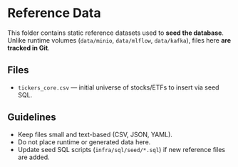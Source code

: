 # Reference Data

This folder contains static reference datasets used to **seed the database**.  
Unlike runtime volumes (`data/minio`, `data/mlflow`, `data/kafka`), files here **are tracked in Git**.

## Files

- `tickers_core.csv` — initial universe of stocks/ETFs to insert via seed SQL.

## Guidelines

- Keep files small and text-based (CSV, JSON, YAML).  
- Do not place runtime or generated data here.  
- Update seed SQL scripts (`infra/sql/seed/*.sql`) if new reference files are added.
